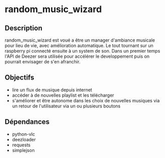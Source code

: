 # random_music_wizard
## Description
random_music_wizard est voué a être un manager d'ambiance musicale pour lieu de vie, avec amélioration automatique. Le tout tournant sur un raspberry pi connecté ensuite à un system de son.
Dans un premier temps l'API de Deezer sera utilisée pour accélérer le developpement puis on pourrait envisager de s'en afranchir.
## Objectifs
- lire un flux de musique depuis internet
- accéder à de nouvelles playlist et les télécharger
- s'améliorer et être autonome dans les choix de nouvelles musiques via un retour de l'utilisateur via un ou plusieurs boutons
## Dépendances
- python-vlc
- deezloader
- requests
- simplejson
